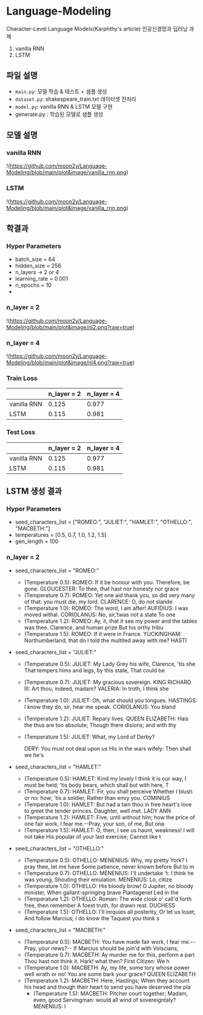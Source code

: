 # Language-Modeling
Character-Level Language Models(Karphthy's article)
인공신경망과 딥러닝 과제
  1. vanilla RNN
  2. LSTM

## 파일 설명
- `main.py`: 모델 학습 & 테스트 + 샘플 생성
- `dataset.py`: shakespeare_train.txt 데이터셋 전처리
- `model.py`: vanilla RNN & LSTM 모델 구현
- generate.py : 학습된 모델로 샘플 생성

## 모델 설명
### vanilla RNN
!(https://github.com/moon2y/Language-Modeling/blob/main/plot&image/vanilla_rnn.png)

### LSTM
!(https://github.com/moon2y/Language-Modeling/blob/main/plot&image/vanilla_rnn.png)

## 학결과
### Hyper Parameters
- batch_size = 64
- hidden_size = 256
- n_layers -> 2 or 4
- learning_rate = 0.001
- n_epochs = 10
- 
### n_layer = 2
!(https://github.com/moon2y/Language-Modeling/blob/main/plot&image/nl2.png?raw=true)


### n_layer = 4
!(https://github.com/moon2y/Language-Modeling/blob/main/plot&image/nl4.png?raw=true)

### Train Loss
|                    | n_layer = 2 | n_layer = 4  |
|--------------------|-------------|--------------|
| vanilla RNN        | 0.125       | 0.977        |
| LSTM               | 0.115       | 0.981        |

### Test Loss
|                    | n_layer = 2 | n_layer = 4  |
|--------------------|-------------|--------------|
| vanilla RNN        | 0.125       | 0.977        |
| LSTM               | 0.115       | 0.981        |

## LSTM 생성 결과
### Hyper Parameters
- seed_characters_list = ["ROMEO:", "JULIET:", "HAMLET:", "OTHELLO:", "MACBETH:"]
- temperatures = [0.5, 0.7, 1.0, 1.2, 1.5]
- gen_length = 100

### n_layer = 2
- seed_characters_list = "ROMEO:"
  - (Temperature 0.5):
    ROMEO:
    If it be honour with you. Therefore, be gone.
    GLOUCESTER:
    To thee, that hast nor honesty nor grace
  - (Temperature 0.7):
    ROMEO:
    Yet one aid thank you, so did very
    many of that: you must die, my lord.
    CLARENCE:
    O, do not slande
  - (Temperature 1.0):
    ROMEO:
    The word, I am after!
    AUFIDIUS:
    I was moved withal.
    CORIOLANUS:
    No, sir,'twas not a state
    To one 
  - (Temperature 1.2):
    ROMEO:
    Ay, it, that it see my power and the tables was thee. Clarence, and human prize
    But his orthy tribu
  - (Temperature 1.5):
    ROMEO:
    If it were in France.
    YUCKINGHAM:
    Northumberland, that do I told the multited away with me?
    HASTI

- seed_characters_list = "JULIET:"
  - (Temperature 0.5):
    JULIET:
    My Lady Grey his wife, Clarence, 'tis she
    That tempers hims and legs, by this state,
    That could be 
  - (Temperature 0.7):
    JULIET:
    My gracious sovereign.
    KING RICHARD III:
    Art thou, indeed, madam?
    VALERIA:
    In troth, I think she 
  - (Temperature 1.0):
    JULIET:
    Oh, what should you tongues.
    HASTINGS:
    I know they do, sir, hear me speak.
    CORIOLANUS:
    You bland 
  - (Temperature 1.2):
    JULIET:
    Repary lives.
    QUEEN ELIZABETH:
    Hais the thus are too absolute;
    Though there disions; and with thy 
  - (Temperature 1.5):
    JULIET:
    What, my Lord of Derby?
    
    DERY:
    You must not deal upon us
    His in the wars wifely:
    Then shall we he's

- seed_characters_list = "HAMLET:"
  - (Temperature 0.5):
    HAMLET:
    Kind my lovely I think it is our way,
    I must be held; 'tis body bears, which shall but with here,
    T
  - (Temperature 0.7):
    HAMLET:
    Fir, you shall perceive
    Whether I blush or no: how; 'tis a soldier,
    Rather than envy you.
    COMINIUS
  - (Temperature 1.0):
    HAMLET:
    But had a tain thou in free heart's love to greet the tender princes.
    Daughter, well met.
    LADY ANN
  - (Temperature 1.2):
    HAMLET:
    Five, until without him; how the price of one fair work, I fear me.--Pray, your son, of me,
    But ona
  - (Temperature 1.5):
    HAMLET:
    O, then, I see us haunt, weakness! I will not take
    His popular of your last exercise;
    Cannot like t

- seed_characters_list = "OTHELLO:"
  - (Temperature 0.5):
    OTHELLO:
    MENENIUS:
    Why, my pretty York? I pray thee, let me have
    Some patience, never known before
    But to m
  - (Temperature 0.7):
    OTHELLO:
    MENENIUS:
    I'll undertake 't:
    I think he was young,
    Shouting their emulation.
    MENENIUS:
    Lo, citize
  - (Temperature 1.0):
    OTHELLO:
    His bloody brow! O Jupiter, no bloody minister,
    When gallant-springing brave Plantagenet
    Led in the
  - (Temperature 1.2):
    OTHELLO:
    Roman:
    The wide closk o' call'd forth free, then remember
    A foest truth, for drawn rest.
    DUCHESS 
  - (Temperature 1.5):
    OTHELLO:
    I'll inrquies all posterity,
    Or let us loset;
    And follow Marcius; I do know the Taquest you think s
    
- seed_characters_list = "MACBETH:"
  - (Temperature 0.5):
    MACBETH:
    You have made fair work, I fear me.--Pray, your news?--
    If Marcius should be join'd with Volscians,
  - (Temperature 0.7):
    MACBETH:
    Ay murder me for this, perform a part
    Thou hast not think it. Hark! what then?
    First Citizen:
    We h
  - (Temperature 1.0):
    MACBETH:
    Ay, my life, some tory whose power well wrath or no! You are some bark
    your grace?
    QUEEN ELIZABETH
  - (Temperature 1.2):
    MACBETH:
    Here, Hastings;
    When they account his head and
    though their heart to send you have deserved the pla
    - (Temperature 1.5):
    MACBETH:
    Pitcher court together;
    Madam, even, good Servingman: would all wind of sovereigntaly?
    MENENIUS:
    I
